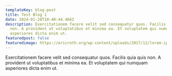 ```yaml
---
templateKey: blog-post
title: Test Blog 1
date: 2024-01-28T10:40:44.466Z
description: Exercitationem facere velit sed consequatur quos. Facilis quia quis
  non. A provident ut voluptatibus et minima ea. Et voluptatem qui numquam
  asperiores dicta enim ut.
featuredpost: false
featuredimage: https://ericroth.org/wp-content/uploads/2017/12/lorem-ipsum.jpg
---
```

Exercitationem facere velit sed consequatur quos. Facilis quia quis non. A provident ut voluptatibus et minima ea. Et voluptatem qui numquam asperiores dicta enim ut.